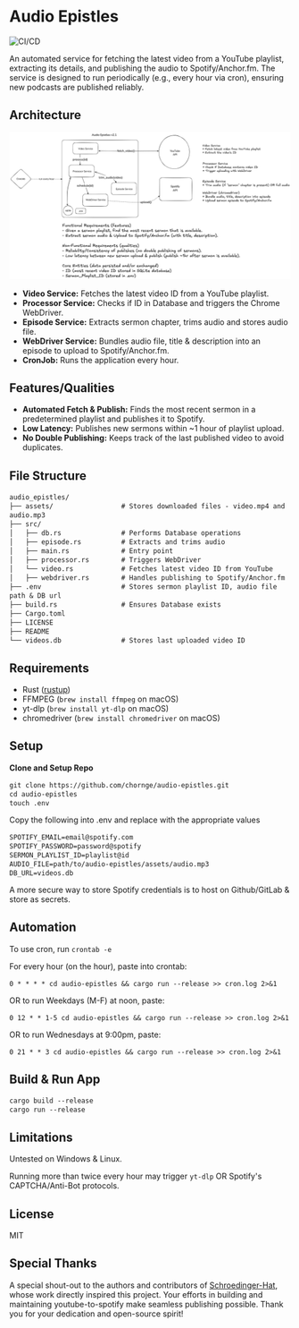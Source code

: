 # Audio Epistles

![CI/CD](https://github.com/chornge/audio-epistles/actions/workflows/build.yml/badge.svg?branch=main)

An automated service for fetching the latest video from a YouTube playlist, extracting its details, and publishing the audio to Spotify/Anchor.fm. The service is designed to run periodically (e.g., every hour via cron), ensuring new podcasts are published reliably.

## Architecture

![Design Doc](./DESIGN-DOC.excalidraw.png)

- **Video Service:** Fetches the latest video ID from a YouTube playlist.
- **Processor Service:** Checks if ID in Database and triggers the Chrome WebDriver.
- **Episode Service:** Extracts sermon chapter, trims audio and stores audio file.
- **WebDriver Service:** Bundles audio file, title & description into an episode to upload to Spotify/Anchor.fm.
- **CronJob:** Runs the application every hour.

## Features/Qualities

- **Automated Fetch & Publish:** Finds the most recent sermon in a predetermined playlist and publishes it to Spotify.
- **Low Latency:** Publishes new sermons within ~1 hour of playlist upload.
- **No Double Publishing:** Keeps track of the last published video to avoid duplicates.

## File Structure

```
audio_epistles/
├── assets/                 # Stores downloaded files - video.mp4 and audio.mp3
├── src/
│   ├── db.rs               # Performs Database operations
│   ├── episode.rs          # Extracts and trims audio
│   ├── main.rs             # Entry point
│   ├── processor.rs        # Triggers WebDriver
│   └── video.rs            # Fetches latest video ID from YouTube
│   ├── webdriver.rs        # Handles publishing to Spotify/Anchor.fm
├── .env                    # Stores sermon playlist ID, audio file path & DB url
├── build.rs                # Ensures Database exists
├── Cargo.toml
├── LICENSE
├── README
└── videos.db               # Stores last uploaded video ID
```

## Requirements

- Rust ([rustup](https://rustup.rs/))
- FFMPEG (`brew install ffmpeg` on macOS)
- yt-dlp (`brew install yt-dlp` on macOS)
- chromedriver (`brew install chromedriver` on macOS)

## Setup

**Clone and Setup Repo**

```
git clone https://github.com/chornge/audio-epistles.git
cd audio-epistles
touch .env
```

Copy the following into .env and replace with the appropriate values

```
SPOTIFY_EMAIL=email@spotify.com
SPOTIFY_PASSWORD=password@spotify
SERMON_PLAYLIST_ID=playlist@id
AUDIO_FILE=path/to/audio-epistles/assets/audio.mp3
DB_URL=videos.db
```

A more secure way to store Spotify credentials is to host on Github/GitLab & store as secrets.

## Automation

To use cron, run `crontab -e`

For every hour (on the hour), paste into crontab:

```
0 * * * * cd audio-epistles && cargo run --release >> cron.log 2>&1
```

OR to run Weekdays (M-F) at noon, paste:

```
0 12 * * 1-5 cd audio-epistles && cargo run --release >> cron.log 2>&1
```

OR to run Wednesdays at 9:00pm, paste:

```
0 21 * * 3 cd audio-epistles && cargo run --release >> cron.log 2>&1
```

## Build & Run App

```
cargo build --release
cargo run --release
```

## Limitations

Untested on Windows & Linux.

Running more than twice every hour may trigger `yt-dlp` OR Spotify's CAPTCHA/Anti-Bot protocols.

## License

MIT

## Special Thanks

A special shout-out to the authors and contributors of [Schroedinger-Hat](https://github.com/Schroedinger-Hat/youtube-to-spotify), whose work directly inspired this project. Your efforts in building and maintaining youtube-to-spotify make seamless publishing possible. Thank you for your dedication and open-source spirit!
